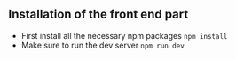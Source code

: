 ## Installation of the front end part

 - First install all the necessary npm packages
`npm install`
- Make sure to run the dev server
`npm run dev`

